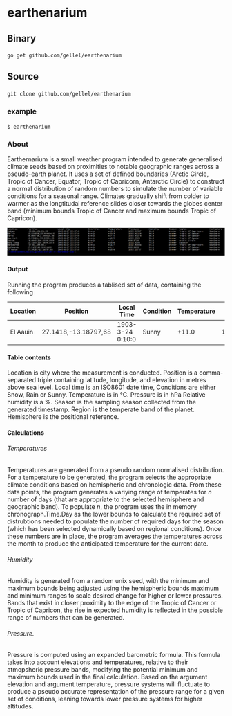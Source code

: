 # earthenarium

## Binary
`go get github.com/gellel/earthenarium`
## Source
`git clone github.com/gellel/earthenarium`

### example 
`$ earthenarium`

### About 
Earthernarium is a small weather program intended to generate generalised climate seeds based on proximities to notable geographic ranges across a pseudo-earth planet. It uses a set of defined boundaries (Arctic Circle, Tropic of Cancer, Equator, Tropic of Capricorn, Antarctic Circle) to construct a normal distribution of random numbers to simulate the number of variable conditions for a seasonal range. Climates gradually shift from colder to warmer as the longtitudal reference slides closer towards the globes center band (minimum bounds Tropic of Cancer and maximum bounds Tropic of Capricon). 

![screenshot](https://raw.githubusercontent.com/gellel/earthenarium/master/capture.PNG)

#### Output
Running the program produces a tablised set of data, containing the following

| Location | Position | Local Time | Condition | Temperature | Pressure | Humidity | Season | Region | Hemisphere |
|----------|----------|------------|-----------|-------------|----------|----------|--------|--------|------------|
| El Aauin | 27.1418,-13.18797,68 | 1903-3-24 0:10:0 | Sunny | +11.0 | 1005.10767 | 58.1 | Spring | Tropic of Cancer | Northern |

#### Table contents
Location is city where the measurement is conducted.
Position is a comma-separated triple containing latitude, longitude, and elevation in metres above sea level.
Local time is an ISO8601 date time,
Conditions are either Snow, Rain or Sunny. 
Temperature is in °C.
Pressure is in hPa
Relative humidity is a %.
Season is the sampling season collected from the generated timestamp.
Region is the temperate band of the planet.
Hemisphere is the positional reference.

#### Calculations
###### Temperatures
Temperatures are generated from a pseudo random normalised distribution. For a temperature to be generated, the program selects the appropriate climate conditions based on hemispheric and chronologic data. From these data points, the program generates a variying range of temperates for *n* number of days (that are appropriate to the selected hemisphere and geographic band). To populate *n*, the program uses the in memory chronograph.Time.Day as the lower bounds to calculate the required set of distrubtions needed to populate the number of required days for the season (which has been selected dynamically based on regional conditions). Once these numbers are in place, the program averages the temperatures across the month to produce the anticipated temperature for the current date.
###### Humidity
Humidity is generated from a random unix seed, with the minimum and maximum bounds being adjusted using the hemispheric bounds maximum and minimum ranges to scale desired change for higher or lower pressures. Bands that exist in closer proximity to the edge of the Tropic of Cancer or Tropic of Capricon, the rise in expected humidity is reflected in the possible range of numbers that can be generated.
###### Pressure.
Pressure is computed using an expanded barometric formula. This formula takes into account elevations and temperatures, relative to their atmopsheric pressure bands, modifying the potential minimum and maximum bounds used in the final calculation. Based on the argument elevation and argument temperature, pressure systems will fluctuate to produce a pseudo accurate representation of the pressure range for a given set of conditions, leaning towards lower pressure systems for higher altitudes.
